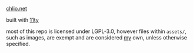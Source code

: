 [chlio.net](https://chlio.net)

built with [11ty](https://github.com/11ty/eleventy/)

most of this repo is licensed under LGPL-3.0, however files within `assets/`,
such as images, are exempt and are considered [my](https://chlio.net) own,
unless otherwise specified.
